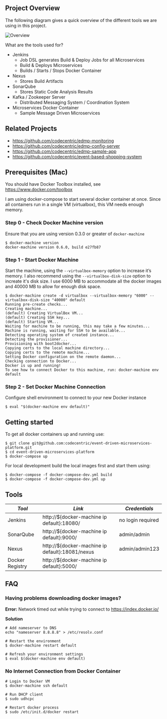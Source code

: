 ## Project Overview

The following diagram gives a quick overview of the different tools we are using in this project.

![Overview](https://raw.githubusercontent.com/codecentric/event-driven-microservices-platform/master/docs/overview.png)

What are the tools used for?

* Jenkins
  * Job DSL generates Build & Deploy Jobs for all Microservices
  * Build & Deploys Microservices
  * Builds / Starts / Stops Docker Container
* Nexus
  * Stores Build Artifacts
* SonarQube
  * Stores Static Code Analysis Results
* Kafka / Zookeeper Server
  * Distributed Messaging System / Coordination System
* Microservices Docker Container
  * Sample Message Driven Microservices

## Related Projects

- https://github.com/codecentric/edmp-monitoring
- https://github.com/codecentric/edmp-config-server
- https://github.com/codecentric/edmp-sample-app
- https://github.com/codecentric/event-based-shopping-system

## Prerequisites (Mac)

You should have Docker Toolbox installed, see https://www.docker.com/toolbox

I am using docker-compose to start several docker container at once.
Since all containers run in a single VM (virtualbox), this VM needs enough memory.

### Step 0 - Check Docker Machine version

Ensure that you are using version 0.3.0 or greater of `docker-machine`

```
$ docker-machine version
docker-machine version 0.6.0, build e27fb87
```

### Step 1 - Start Docker Machine

Start the machine, using the `--virtualbox-memory` option to increase it’s memory. I also recommend using the `--virtualbox-disk-size` option to increate it's disk size. I use 6000 MB to accommodate all the docker images and 40000 MB to allow for enough disk space.

```
$ docker-machine create -d virtualbox --virtualbox-memory "6000" --virtualbox-disk-size "40000" default
Running pre-create checks...
Creating machine...
(default) Creating VirtualBox VM...
(default) Creating SSH key...
(default) Starting VM...
Waiting for machine to be running, this may take a few minutes...
Machine is running, waiting for SSH to be available...
Detecting operating system of created instance...
Detecting the provisioner...
Provisioning with boot2docker...
Copying certs to the local machine directory...
Copying certs to the remote machine...
Setting Docker configuration on the remote daemon...
Checking connection to Docker...
Docker is up and running!
To see how to connect Docker to this machine, run: docker-machine env default
```

### Step 2 - Set Docker Machine Connection

Configure shell environment to connect to your new Docker instance

```
$ eval "$(docker-machine env default)"
```

## Getting started

To get all docker containers up and running use:

```
$ git clone git@github.com:codecentric/event-driven-microservices-platform.git
$ cd event-driven-microservices-platform
$ docker-compose up
```

For local development build the local images first and start them using:

```
$ docker-compose -f docker-compose-dev.yml build
$ docker-compose -f docker-compose-dev.yml up
```

## Tools

| *Tool* | *Link* | *Credentials* |
| ------------- | ------------- | ------------- |
| Jenkins | http://${docker-machine ip default}:18080/ | no login required |
| SonarQube | http://${docker-machine ip default}:9000/ | admin/admin |
| Nexus | http://${docker-machine ip default}:18081/nexus | admin/admin123 |
| Docker Registry | http://${docker-machine ip default}:5000/ | |

## FAQ

### Having problems downloading docker images?

**Error:** Network timed out while trying to connect to https://index.docker.io/

**Solution**

```
# Add nameserver to DNS
echo "nameserver 8.8.8.8" > /etc/resolv.conf

# Restart the environment
$ docker-machine restart default

# Refresh your environment settings
$ eval $(docker-machine env default)
```

### No Internet Connection from Docker Container

```
# Login to Docker VM
$ docker-machine ssh default

# Run DHCP client
$ sudo udhcpc

# Restart docker process
$ sudo /etc/init.d/docker restart
```
